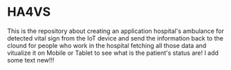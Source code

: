 # HA4VS
This is the repository about creating an application hospital's ambulance for detected vital sign from the IoT device and send the information back to the clound for people who work in the hospital fetching all those data and vitualize it on Mobile or Tablet to see what is the patient's status are! I add some text new!!!
